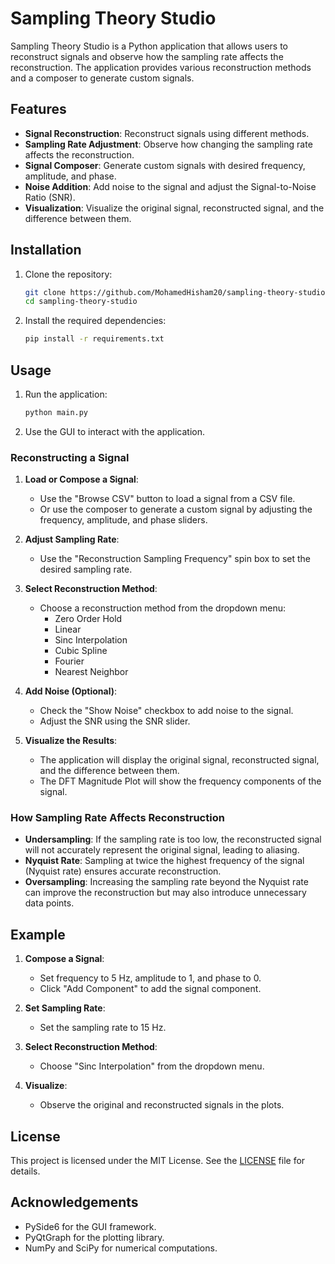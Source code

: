 # Sampling Theory Studio

Sampling Theory Studio is a Python application that allows users to reconstruct signals and observe how the sampling rate affects the reconstruction. The application provides various reconstruction methods and a composer to generate custom signals.

## Features

- **Signal Reconstruction**: Reconstruct signals using different methods.
- **Sampling Rate Adjustment**: Observe how changing the sampling rate affects the reconstruction.
- **Signal Composer**: Generate custom signals with desired frequency, amplitude, and phase.
- **Noise Addition**: Add noise to the signal and adjust the Signal-to-Noise Ratio (SNR).
- **Visualization**: Visualize the original signal, reconstructed signal, and the difference between them.

## Installation

1. Clone the repository:
    ```sh
    git clone https://github.com/MohamedHisham20/sampling-theory-studio.git
    cd sampling-theory-studio
    ```

2. Install the required dependencies:
    ```sh
    pip install -r requirements.txt
    ```

## Usage

1. Run the application:
    ```sh
    python main.py
    ```

2. Use the GUI to interact with the application.

### Reconstructing a Signal

1. **Load or Compose a Signal**:
    - Use the "Browse CSV" button to load a signal from a CSV file.
    - Or use the composer to generate a custom signal by adjusting the frequency, amplitude, and phase sliders.

2. **Adjust Sampling Rate**:
    - Use the "Reconstruction Sampling Frequency" spin box to set the desired sampling rate.

3. **Select Reconstruction Method**:
    - Choose a reconstruction method from the dropdown menu:
        - Zero Order Hold
        - Linear
        - Sinc Interpolation
        - Cubic Spline
        - Fourier
        - Nearest Neighbor

4. **Add Noise (Optional)**:
    - Check the "Show Noise" checkbox to add noise to the signal.
    - Adjust the SNR using the SNR slider.

5. **Visualize the Results**:
    - The application will display the original signal, reconstructed signal, and the difference between them.
    - The DFT Magnitude Plot will show the frequency components of the signal.

### How Sampling Rate Affects Reconstruction

- **Undersampling**: If the sampling rate is too low, the reconstructed signal will not accurately represent the original signal, leading to aliasing.
- **Nyquist Rate**: Sampling at twice the highest frequency of the signal (Nyquist rate) ensures accurate reconstruction.
- **Oversampling**: Increasing the sampling rate beyond the Nyquist rate can improve the reconstruction but may also introduce unnecessary data points.

## Example

1. **Compose a Signal**:
    - Set frequency to 5 Hz, amplitude to 1, and phase to 0.
    - Click "Add Component" to add the signal component.

2. **Set Sampling Rate**:
    - Set the sampling rate to 15 Hz.

3. **Select Reconstruction Method**:
    - Choose "Sinc Interpolation" from the dropdown menu.

4. **Visualize**:
    - Observe the original and reconstructed signals in the plots.

## License

This project is licensed under the MIT License. See the [LICENSE](LICENSE) file for details.

## Acknowledgements

- PySide6 for the GUI framework.
- PyQtGraph for the plotting library.
- NumPy and SciPy for numerical computations.
